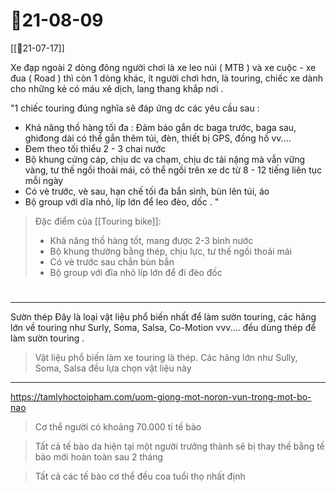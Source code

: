 # 📝21-08-09
[[📝21-07-17]]



Xe đạp ngoài 2 dòng đông người chơi là xe leo núi ( MTB ) và xe cuộc - xe đua ( Road ) thì còn 1 dòng khác, ít người chơi hơn, là touring, chiếc xe dành cho những kẻ có máu xê dịch, lang thang khắp nơi .

"1 chiếc touring đúng nghĩa sẽ đáp ứng dc các yêu cầu sau :

+ Khả năng thồ hàng tối đa : Đảm bảo gắn dc baga trước, baga sau, ghiđong dài có thể gắn thêm túi, đèn, thiết bị GPS, đồng hồ vv....
+ Đem theo tối thiểu 2 - 3 chai nước
+ Bộ khung cứng cáp, chịu dc va chạm, chịu dc tải nặng mà vẫn vững vàng, tư thế ngồi thoải mái, có thể ngồi trên xe dc từ 8 - 12 tiếng liên tục mỗi ngày
+ Có vè trước, vè sau, hạn chế tối đa bắn sình, bùn lên túi, áo
+ Bộ group với dĩa nhỏ, líp lớn để leo đèo, dốc .
"
> Đặc điểm của [[Touring bike]]:
> - Khả năng thồ hàng tốt, mang được 2-3 bình nước
> - Bộ khung thường bằng thép, chịu lực, tư thế ngồi thoải mái
> - Có vè trước sau chắn bùn bắn
> - Bộ group với đĩa nhỏ líp lớn để đi đèo đốc
# 
---

Sườn thép
Đây là loại vật liệu phổ biến nhất để làm sườn touring, các hãng lớn về touring như Surly, Soma, Salsa, Co-Motion vvv.... đều dùng thép để làm sườn touring .
> Vật liệu phổ biến làm xe touring là thép. Các hãng lớn như Sully, Soma, Salsa đều lựa chọn vật liệu này

---
https://tamlyhoctoipham.com/uom-giong-mot-noron-vun-trong-mot-bo-nao
> Cơ thể người có khoảng 70.000 tỉ tế bào

> Tất cả tế bào da hiện tại một người trưởng thành sẽ bị thay thế bằng tế bào mới hoàn toàn sau 2 tháng

> Tất cả các tế bào cơ thể đều coa tuổi thọ nhất định
